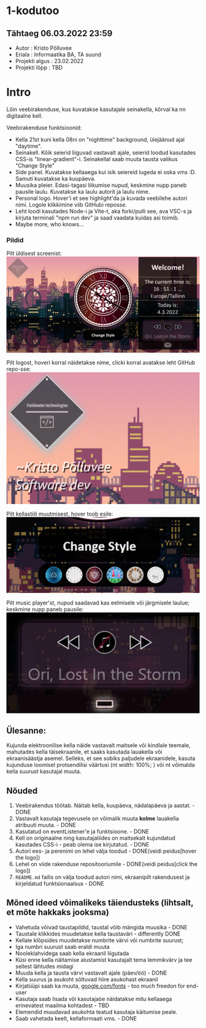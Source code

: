 # 1-kodutoo
## Tähtaeg 06.03.2022 23:59
* Autor : Kristo Põlluvee
* Eriala : Informaatika BA, TA suund
* Projekti algus : 23.02.2022
* Projekti lõpp : TBD


# Intro

Lõin veebirakenduse, kus kuvatakse kasutajale seinakella, kõrval ka nn digitaalne kell.

Veebirakenduse funktsioonid:

* Kella 21st kuni kella 08ni on "nighttime" background, ülejäänud ajal "daytime".
* Seinakell. Kõik seierid liiguvad vastavalt ajale, seierid loodud kasutades CSS-is "linear-gradient"-i. Seinakellal saab muuta tausta valikus "Change Style"
* Side panel. Kuvatakse kellaaega kui isik seiereid lugeda ei oska vms :D. Samuti kuvatakse ka kuupäeva.
* Muusika pleier. Edasi-tagasi liikumise nupud, keskmine nupp paneb pausile laulu. Kuvatakse ka laulu autorit ja laulu nime.
* Personal logo. Hover'i et see highlight'da ja kuvada veebilehe autori nimi. Logole klikkimine viib GitHubi reposse.
* Leht loodi kasutades Node-i ja Vite-t, aka forki/pulli see, ava VSC-s ja kirjuta terminali "npm run dev" ja saad vaadata kuidas asi toimib.
* Maybe more, who knows...

### Pildid 

Pilt üldisest screenist:
![lahe pilt](/pictures/sc_1.png)

Pilt logost, hoveri korral näidetakse nime, clicki korral avatakse leht GitHub repo-sse:
![lahe pilt](/pictures/sc_2.png)

Pilt kellastiili muutmisest, hover toob esile:
![lahe pilt](/pictures/sc_3.png)

Pilt music player'st, nupud saadavad kas eelmisele või järgmisele laulue; keskmine nupp paneb pausile:
![lahe pilt](/pictures/sc_4.png)


## Ülesanne:

Kujunda elektroonilise kella näide vastavalt maitsele või kindlale teemale, mahutades kella täisekraanile, et saaks kasutada lauakella või ekraanisäästja asemel. Selleks, et see sobiks paljudele ekraanidele, kasuta kujunduse loomisel protsendilisi väärtusi (nt width: 100%; ) või nt võimalda kella suurust kasutajal muuta.

## Nõuded

1. Veebirakendus töötab. Näitab kella, kuupäeva, nädalapäeva ja aastat. - DONE
1. Vastavalt kasutaja tegevusele on võimalik muuta **kolme** lauakella atribuuti muuta. - DONE
1. Kasutatud on eventListener'e ja funktsioone. - DONE
1. Kell on originaalne ning kasutajaliides on maitsekalt kujundatud kasutades CSS-i - peab olema ise kirjutatud. - DONE
1. Autori ees- ja perenimi on lehel välja toodud - DONE(veidi peidus[hover the logo])
1. Lehel on viide rakenduse repositooriumile - DONE(veidi peidus[click the logo])
1. `README.md` failis on välja toodud autori nimi, ekraanipilt rakendusest ja kirjeldatud funktsionaalsus - DONE

## Mõned ideed võimalikeks täiendusteks (lihtsalt, et mõte hakkaks jooksma)

* Vahetuda võivad taustapildid, taustal võib mängida muusika - DONE
* Taustale klikkides muudetakse kella taustaväri - differently DONE
* Kellale klõpsides muudetakse numbrite värvi või numbrite suurust;
* Iga numbri suurust saab eraldi muuta
* Nooleklahvidega saab kella ekraanil liigutada
* Küsi enne kella näitamise alustamist kasutajalt tema lemmikvärv ja tee sellest lähtudes midagi
* Muuda kella ja tausta värvi vastavalt ajale (päev/öö) - DONE
* Kella suurus ja asukoht sõltuvad hiire asukohast ekraanil
* Kirjatüüpi saab ka muuta, [google.com/fonts](https://www.google.com/fonts) - too much freedon for end-user
* Kasutaja saab lisada või kasutajaöe näidatakse mitu kellaaega erinevatest maailma kohtadest - TBD
* Elemendid muudavad asukohta teatud kasutaja käitumise peale.
* Saab vahetada keelt, kellaformaati vms. - DONE

